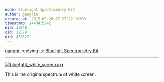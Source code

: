 ```yaml
---
node: Bluelight Spectrometry Kit 
author: gangrin
created_at: 2015-09-28 07:27:22 +0000
timestamp: 1443425242
nid: 12248
cid: 12579
uid: 452627
---
```




[gangrin](../profile/gangrin) replying to: [Bluelight Spectrometry Kit ](../notes/gangrin/09-28-2015/bluelight-spectrometry-kit)

----
[![bluelight_white_screen.jpg](https://i.publiclab.org/system/images/photos/000/011/695/medium/bluelight_white_screen.jpg)](https://i.publiclab.org/system/images/photos/000/011/695/original/bluelight_white_screen.jpg)

This is the original spectrum of white screen.

